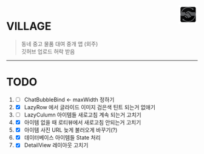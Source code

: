 <img src="https://github.com/jisungbin/VILLAGE/blob/master/app/src/main/res/mipmap-xxxhdpi/ic_launcher.png?raw=true" align="right" width="10%" />

# VILLAGE
> 동네 중고 물품 대여 중개 앱 (외주)  <br/>
> 깃허브 업로드 허락 받음

-----

# TODO
1. - [ ] ChatBubbleBind <- maxWidth 정하기
2. - [x] LazyRow 에서 글라이드 이미지 검은색 틴트 되는거 없애기
3. - [ ] LazyCulumn 아이템들 새로고침 계속 되는거 고치기
4. - [x] 아이템 없을 때 로티뷰에서 새로고침 안되는거 고치기
5. - [x] 아이템 사진 URL 늦게 불러오게 바꾸기(?)
6. - [x] 데이터베이스 아이템들 State 처리
7. - [x] DetailView 레이아웃 고치기
